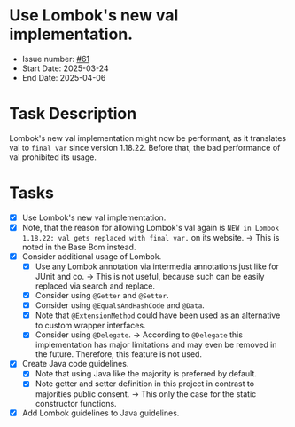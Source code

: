 # Use Lombok's new val implementation.
* Issue number: [\#61](https://codeberg.org/splitcells-net/net.splitcells.network.community/issues/61)
* Start Date: 2025-03-24
* End Date: 2025-04-06
# Task Description
Lombok's new val implementation might now be performant,
as it translates val to `final var` since version 1.18.22.
Before that, the bad performance of val prohibited its usage.
# Tasks
* [x] Use Lombok's new val implementation.
* [x] Note, that the reason for allowing Lombok's val again is `NEW in Lombok 1.18.22: val gets replaced with final var.` on its website.
  -> This is noted in the Base Bom instead.
* [x] Consider additional usage of Lombok.
    * [x] Use any Lombok annotation via intermedia annotations just like for JUnit and co.
      -> This is not useful, because such can be easily replaced via search and replace.
    * [x] Consider using `@Getter` and `@Setter`.
    * [x] Consider using `@EqualsAndHashCode` and `@Data`.
    * [x] Note that `@ExtensionMethod` could have been used as an alternative to custom wrapper interfaces.
    * [x] Consider using `@Delegate`.
      -> According to `@Delegate` this implementation has major limitations and may even be removed in the future.
      Therefore, this feature is not used.
* [x] Create Java code guidelines.
    * [x] Note that using Java like the majority is preferred by default.
    * [x] Note getter and setter definition in this project in contrast to majorities public consent.
      -> This only the case for the static constructor functions.
* [x] Add Lombok guidelines to Java guidelines.
